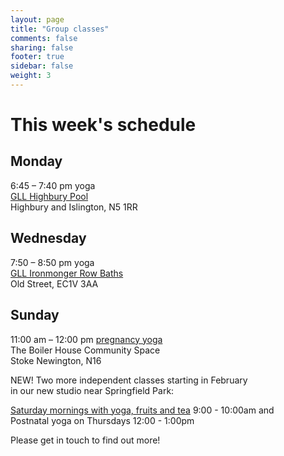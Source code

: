 ```yaml
---
layout: page
title: "Group classes"
comments: false
sharing: false
footer: true
sidebar: false
weight: 3
---
```


<div>

<h1>This week's schedule</h1>

<h2>Monday</h2>

<p>6:45 – 7:40 pm yoga<br/><a href="http://www.better.org.uk/leisure/highbury#/">
GLL Highbury Pool</a><br/>Highbury and Islington, N5 1RR</p>

<h2>Wednesday</h2>

<p>7:50 – 8:50 pm yoga<br/><a href="http://www.better.org.uk/leisure/ironmonger-row-baths#carousel0" target="_blank">
GLL Ironmonger Row Baths</a><br/>Old Street, EC1V 3AA</p>

<h2>Sunday</h2>

<p>11:00 am – 12:00 pm <a href="../antenatal-yoga-classes-in-stoke-newington/">pregnancy yoga</a></br>The Boiler House Community Space</br>Stoke Newington, N16</p>

<p>NEW! Two more independent classes starting in February</br> in our new studio near Springfield Park:</p>
<p><a href="http://us6.campaign-archive2.com/?u=6ddb04df8575fd645103fa989&id=95530e8b0b">
Saturday mornings with yoga, fruits and tea</a> 9:00 - 10:00am and</br>
Postnatal yoga on Thursdays 12:00 - 1:00pm</p> 
<p>Please get in touch to find out more!</p> 

</div>